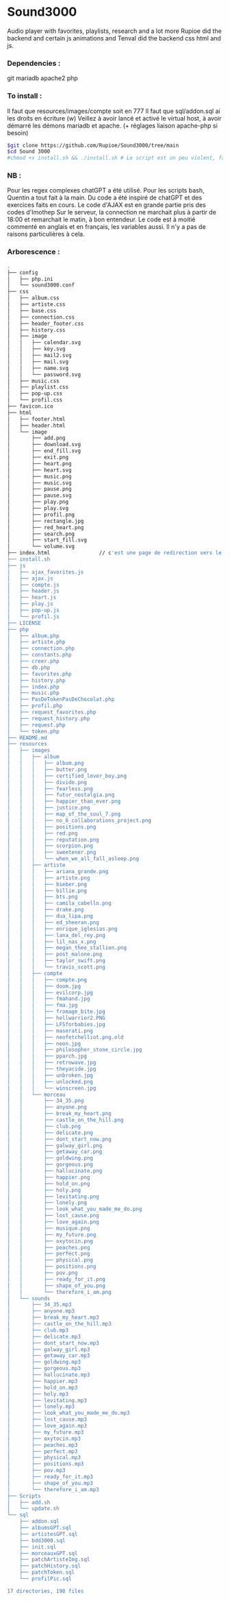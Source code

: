 # Sound3000
Audio player with favorites, playlists, research and a lot more
Rupioe did the backend and certain js animations and Tenval did the backend css html and js.

### Dependencies :
git
mariadb
apache2
php

### To install :
Il faut que resources/images/compte soit en 777
Il faut que sql/addon.sql ai les droits en écriture (w)
Veillez à avoir lancé et activé le virtual host, à avoir démarré les démons mariadb et apache. (+ réglages liaison apache-php si besoin)
```sh
$git clone https://github.com/Rupioe/Sound3000/tree/main
$cd Sound 3000
#chmod +x install.sh && ./install.sh # Le script est un peu violent, fait des maj tout seul et écrase des fichiers de config
 ```

### NB :
Pour les regex complexes chatGPT a été utilisé.
Pour les scripts bash, Quentin a tout fait à la main.
Du code a été inspiré de chatGPT et des exercices faits en cours.
Le code d'AJAX est en grande partie pris des codes d'Imothep
Sur le serveur, la connection ne marchait plus à partir de 18:00 et remarchait le matin, à bon entendeur.
Le code est à moitié commenté en anglais et en français, les variables aussi. Il n'y a pas de raisons particulières à cela.

### Arborescence :
```sh
.
├── config
│   ├── php.ini
│   └── sound3000.conf
├── css
│   ├── album.css
│   ├── artiste.css
│   ├── base.css
│   ├── connection.css
│   ├── header_footer.css
│   ├── history.css
│   ├── image
│   │   ├── calendar.svg
│   │   ├── key.svg
│   │   ├── mail2.svg
│   │   ├── mail.svg
│   │   ├── name.svg
│   │   └── password.svg
│   ├── music.css
│   ├── playlist.css
│   ├── pop-up.css
│   └── profil.css
├── favicon.ico
├── html
│   ├── footer.html
│   ├── header.html
│   └── image
│       ├── add.png
│       ├── download.svg
│       ├── end_fill.svg
│       ├── exit.png
│       ├── heart.png
│       ├── heart.svg
│       ├── music.png
│       ├── music.svg
│       ├── pause.png
│       ├── pause.svg
│       ├── play.png
│       ├── play.svg
│       ├── profil.png
│       ├── rectangle.jpg
│       ├── red_heart.png
│       ├── search.png
│       ├── start_fill.svg
│       └── volume.svg
├── index.html                // c'est une page de redirection vers le site et vers une branche avec un début de playlists
├── install.sh
├── js
│   ├── ajax_favorites.js
│   ├── ajax.js
│   ├── compte.js
│   ├── header.js
│   ├── heart.js
│   ├── play.js
│   ├── pop-up.js
│   └── profil.js
├── LICENSE
├── php
│   ├── album.php
│   ├── artiste.php
│   ├── connection.php
│   ├── constants.php
│   ├── creer.php
│   ├── db.php
│   ├── favorites.php
│   ├── history.php
│   ├── index.php
│   ├── music.php
│   ├── PasDeTokenPasDeChocolat.php
│   ├── profil.php
│   ├── request_favorites.php
│   ├── request_history.php
│   ├── request.php
│   └── token.php
├── README.md
├── resources
│   ├── images
│   │   ├── album
│   │   │   ├── album.png
│   │   │   ├── butter.png
│   │   │   ├── certified_lover_boy.png
│   │   │   ├── divide.png
│   │   │   ├── fearless.png
│   │   │   ├── futur_nostalgia.png
│   │   │   ├── happier_than_ever.png
│   │   │   ├── justice.png
│   │   │   ├── map_of_the_soul_7.png
│   │   │   ├── no_6_collaborations_project.png
│   │   │   ├── positions.png
│   │   │   ├── red.png
│   │   │   ├── reputation.png
│   │   │   ├── scorpion.png
│   │   │   ├── sweetener.png
│   │   │   └── when_we_all_fall_asleep.png
│   │   ├── artiste
│   │   │   ├── ariana_grande.png
│   │   │   ├── artiste.png
│   │   │   ├── bieber.png
│   │   │   ├── billie.png
│   │   │   ├── bts.png
│   │   │   ├── camila_cabello.png
│   │   │   ├── drake.png
│   │   │   ├── dua_lipa.png
│   │   │   ├── ed_sheeran.png
│   │   │   ├── enrique_iglesias.png
│   │   │   ├── lana_del_rey.png
│   │   │   ├── lil_nas_x.png
│   │   │   ├── megan_thee_stallion.png
│   │   │   ├── post_malone.png
│   │   │   ├── taylor_swift.png
│   │   │   └── travis_scott.png
│   │   ├── compte
│   │   │   ├── compte.png
│   │   │   ├── doom.jpg
│   │   │   ├── evilcorp.jpg
│   │   │   ├── fmahand.jpg
│   │   │   ├── fma.jpg
│   │   │   ├── fromage_bite.jpg
│   │   │   ├── hellwarrior2.PNG
│   │   │   ├── LFSforbabies.jpg
│   │   │   ├── maserati.png
│   │   │   ├── neofetchelliot.png.old
│   │   │   ├── neon.jpg
│   │   │   ├── philosopher_stone_circle.jpg
│   │   │   ├── pparch.jpg
│   │   │   ├── retrowave.jpg
│   │   │   ├── theyacide.jpg
│   │   │   ├── unbroken.jpg
│   │   │   ├── unlocked.png
│   │   │   └── winscreen.jpg
│   │   └── morceau
│   │       ├── 34_35.png
│   │       ├── anyone.png
│   │       ├── break_my_heart.png
│   │       ├── castle_on_the_hill.png
│   │       ├── club.png
│   │       ├── delicate.png
│   │       ├── dont_start_now.png
│   │       ├── galway_girl.png
│   │       ├── getaway_car.png
│   │       ├── goldwing.png
│   │       ├── gorgeous.png
│   │       ├── hallucinate.png
│   │       ├── happier.png
│   │       ├── hold_on.png
│   │       ├── holy.png
│   │       ├── levitating.png
│   │       ├── lonely.png
│   │       ├── look_what_you_made_me_do.png
│   │       ├── lost_cause.png
│   │       ├── love_again.png
│   │       ├── musique.png
│   │       ├── my_future.png
│   │       ├── oxytocin.png
│   │       ├── peaches.png
│   │       ├── perfect.png
│   │       ├── physical.png
│   │       ├── positions.png
│   │       ├── pov.png
│   │       ├── ready_for_it.png
│   │       ├── shape_of_you.png
│   │       └── therefore_i_am.png
│   └── sounds
│       ├── 34_35.mp3
│       ├── anyone.mp3
│       ├── break_my_heart.mp3
│       ├── castle_on_the_hill.mp3
│       ├── club.mp3
│       ├── delicate.mp3
│       ├── dont_start_now.mp3
│       ├── galway_girl.mp3
│       ├── getaway_car.mp3
│       ├── goldwing.mp3
│       ├── gorgeous.mp3
│       ├── hallucinate.mp3
│       ├── happier.mp3
│       ├── hold_on.mp3
│       ├── holy.mp3
│       ├── levitating.mp3
│       ├── lonely.mp3
│       ├── look_what_you_made_me_do.mp3
│       ├── lost_cause.mp3
│       ├── love_again.mp3
│       ├── my_future.mp3
│       ├── oxytocin.mp3
│       ├── peaches.mp3
│       ├── perfect.mp3
│       ├── physical.mp3
│       ├── positions.mp3
│       ├── pov.mp3
│       ├── ready_for_it.mp3
│       ├── shape_of_you.mp3
│       └── therefore_i_am.mp3
├── Scripts
│   ├── add.sh
│   └── update.sh
└── sql
    ├── addon.sql
    ├── albumsGPT.sql
    ├── artistesGPT.sql
    ├── bdd3000.sql
    ├── init.sql
    ├── morceauxGPT.sql
    ├── patchArtisteImg.sql
    ├── patchHistory.sql
    ├── patchToken.sql
    └── profilPic.sql

17 directories, 190 files
```
